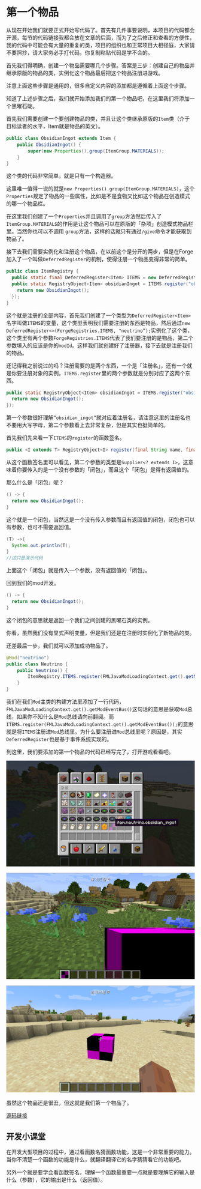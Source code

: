 # 第一个物品

从现在开始我们就要正式开始写代码了。首先有几件事要说明，本项目的代码都会开源，每节的代码链接我都会放在文章的后面，而为了之后修正和查看的方便性，我的代码中可能会有大量的重复的类，项目的组织也和正常项目大相径庭，大家请不要照抄，请大家务必手打代码，你复制粘贴代码是学不会的。

首先我们得明确，创建一个物品需要哪几个步骤。答案是三步：创建自己的物品并继承原版的物品的类，实例化这个物品最后把这个物品注册进游戏。

注意上面这些步骤是通用的，很多自定义内容的添加都是遵循着上面这个步骤。

知道了上述步骤之后，我们就开始添加我们的第一个物品吧，在这里我们将添加一个黑曜石碇。

首先我们需要创建一个要创建物品的类，并且让这个类继承原版的`Item`类（介于目标读者的水平，Item就是物品的英文）。

```java
public class ObsidianIngot extends Item {
    public ObsidianIngot() {
        super(new Properties().group(ItemGroup.MATERIALS));
    }
}
```

这个类的代码非常简单，就是只有一个构造器。

这里唯一值得一说的就是`new Properties().group(ItemGroup.MATERIALS)`，这个`Properties`规定了物品的一些属性，比如是不是食物又比如这个物品在创造模式的哪一个物品栏。

在这里我们创建了一个`Properties`并且调用了`group`方法然后传入了`ItemGroup.MATERIALS`的作用是让这个物品可以在原版的「杂项」创造模式物品栏里。当然你也可以不调用 `group`方法，这样的话就只有通过`/give`命令才能获取到物品了。

接下去我们需要实例化和注册这个物品，在以前这个是分开的两步，但是在Forge加入了一个叫做`DeferredRegister`的机制，使得注册一个物品变得非常的简单。

```java
public class ItemRegistry {
  public static final DeferredRegister<Item> ITEMS = new DeferredRegister<>(ForgeRegistries.ITEMS, "neutrino");
  public static RegistryObject<Item> obsidianIngot = ITEMS.register("obsidian_ingot", () -> {
    return new ObsidianIngot();
  });
}
```

这个就是注册的全部内容，首先我们创建了一个类型为`DeferredRegister<Item>`名字叫做`ITEMS`的变量，这个类型表明我们需要注册的东西是物品，然后通过`new DeferredRegister<>(ForgeRegistries.ITEMS, "neutrino”);`实例化了这个类，这个类里有两个参数`ForgeRegistries.ITEMS`代表了我们要注册的是物品，第二个参数填入的应该是你的`modId`。这样我们就创建好了注册器，接下去就是注册我们的物品。

还记得我之前说过的吗？注册需要的是两个东西，一个是「注册名」，还有一个就是你要注册对象的实例，`ITEMS.register`里的两个参数就是分别对应了这两个东西。

```java
public static RegistryObject<Item> obsidianIngot = ITEMS.register("obsidian_ingot", () -> {
  return new ObsidianIngot();
});
```

第一个参数很好理解`”obsidian_ingot”`就对应着注册名，请注意这里的注册名也不要用大写字母，第二个参数看上去非常复杂，但是其实也挺简单的。

首先我们先来看一下`ITEMS`的`register`的函数签名。

```java
public <I extends T> RegistryObject<I> register(final String name, final Supplier<? extends I> sup)
```

从这个函数签名里可以看见，第二个参数的类型是`Supplier<? extends I>`，这意味着你要传入的是一个没有参数的「闭包」，而且这个「闭包」是得有返回值的。

那么什么是「闭包」呢？

```java
() -> {
  return new ObsidianIngot();
}
```

这个就是一个闭包，当然这是一个没有传入参数而且有返回值的闭包，闭包也可以有参数，也可不需要返回值。

```java
(T) ->{
  System.out.println(T);
}
//这只是演示代码
```

上面这个「闭包」就是传入一个参数，没有返回值的「闭包」。

回到我们的mod开发。

```java
() -> {
  return new ObsidianIngot();
}
```

这个闭包的意思就是返回一个我们之间创建的黑曜石类的实例。

你看，虽然我们没有显式声明变量，但是我们还是在注册时实例化了新物品的类。

还差最后一步，我们就可以添加成功物品了。

```java
@Mod("neutrino")
public class Neutrino {
    public Neutrino() {
        ItemRegistry.ITEMS.register(FMLJavaModLoadingContext.get().getModEventBus());
    }
}
```

我们在我们`Mod`主类的构建方法里添加了一行代码，`FMLJavaModLoadingContext.get().getModEventBus()`这句话的意思是获取`Mod`总线，如果你不知什么是`Mod`总线请向前翻阅。而`ITEMS.register(FMLJavaModLoadingContext.get().getModEventBus());`的意思就是将`ITEMS`注册进`Mod`总线里。为什么要注册进`Mod`总线里呢？原因是，其实`DeferredRegister`也是基于事件系统实现的。

到这里，我们要添加的第一个物品的代码已经写完了，打开游戏看看吧。

![image-20200427101846434](firstitem.assets/image-20200427101846434.png)

![image-20200427101903271](firstitem.assets/image-20200427101903271.png)

![image-20200427102030250](firstitem.assets/image-20200427102030250.png)

虽然这个物品还是很丑，但这就是我们第一个物品了。

[源码链接](https://github.com/FledgeXu/NeutrinoSourceCode/tree/master/src/main/java/com/tutorial/neutrino/first_item)

## 开发小课堂

在开发大型项目的过程中，通过看函数名猜函数功能，这是一个非常重要的能力。当你不清楚一个函数的功能是什么，就翻译翻译它的名字猜猜看它的功能吧。

另外一个就是要学会看函数签名，理解一个函数最重要一点就是要理解它的输入是什么（参数），它的输出是什么（返回值）。